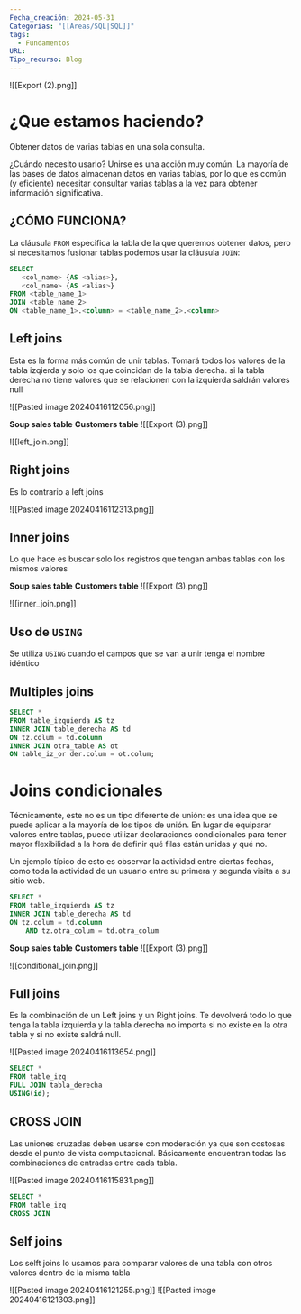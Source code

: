 ```yaml
---
Fecha_creación: 2024-05-31
Categorias: "[[Areas/SQL|SQL]]"
tags:
  - Fundamentos
URL: 
Tipo_recurso: Blog
---
```




![[Export (2).png]]
# ¿Que estamos haciendo?

Obtener datos de varias tablas en una sola consulta.

¿Cuándo necesito usarlo? Unirse es una acción muy común. La mayoría de las bases de datos almacenan datos en varias tablas, por lo que es común (y eficiente) necesitar consultar varias tablas a la vez para obtener información significativa.

## ¿CÓMO FUNCIONA?

La cláusula `FROM` especifica la tabla de la que queremos obtener datos, pero si necesitamos fusionar tablas podemos usar la cláusula `JOIN`:

```SQL
SELECT 
   <col_name> {AS <alias>}, 
   <col_name> {AS <alias>}
FROM <table_name_1>
JOIN <table_name_2> 
ON <table_name_1>.<column> = <table_name_2>.<column>
```

## Left joins

Esta es la forma más común de unir tablas. Tomará todos los valores de la tabla izqierda y solo los que coincidan de la tabla derecha. si la tabla derecha no tiene valores que se relacionen con la izquierda saldrán valores null

![[Pasted image 20240416112056.png]]

**Soup sales table**        **Customers table**
![[Export (3).png]]

![[left_join.png]]

## Right joins 

Es lo contrario a left joins

![[Pasted image 20240416112313.png]]
## Inner joins 

Lo que hace es buscar solo los registros que tengan ambas tablas con los mismos valores


**Soup sales table**        **Customers table**
![[Export (3).png]]

![[inner_join.png]]
## Uso de `USING`

Se utiliza `USING` cuando el campos que se van a unir tenga el nombre idéntico 

## Multiples joins

```SQL
SELECT *
FROM table_izquierda AS tz
INNER JOIN table_derecha AS td
ON tz.colum = td.column
INNER JOIN otra_table AS ot
ON table_iz_or der.colum = ot.colum;
```

# Joins condicionales

Técnicamente, este no es un tipo diferente de unión: es una idea que se puede aplicar a la mayoría de los tipos de unión. En lugar de equiparar valores entre tablas, puede utilizar declaraciones condicionales para tener mayor flexibilidad a la hora de definir qué filas están unidas y qué no.

Un ejemplo típico de esto es observar la actividad entre ciertas fechas, como toda la actividad de un usuario entre su primera y segunda visita a su sitio web.

```SQL
SELECT *
FROM table_izquierda AS tz
INNER JOIN table_derecha AS td
ON tz.colum = td.column
	AND tz.otra_colum = td.otra_colum 
```



**Soup sales table**        **Customers table**
![[Export (3).png]]

![[conditional_join.png]]
## Full joins

Es la combinación de un Left joins y un Right joins.
Te devolverá todo lo que tenga la tabla izquierda y la tabla derecha no importa si no existe en la otra tabla y si no existe saldrá null.

![[Pasted image 20240416113654.png]]

```SQL
SELECT *
FROM table_izq
FULL JOIN tabla_derecha
USING(id);
```

## CROSS JOIN

Las uniones cruzadas deben usarse con moderación ya que son costosas desde el punto de vista computacional. Básicamente encuentran todas las combinaciones de entradas entre cada tabla.


![[Pasted image 20240416115831.png]]
```SQL
SELECT *
FROM table_izq
CROSS JOIN
```

## Self joins

Los selft joins lo usamos para comparar valores de una tabla con otros valores dentro de la misma tabla

![[Pasted image 20240416121255.png]]
![[Pasted image 20240416121303.png]]